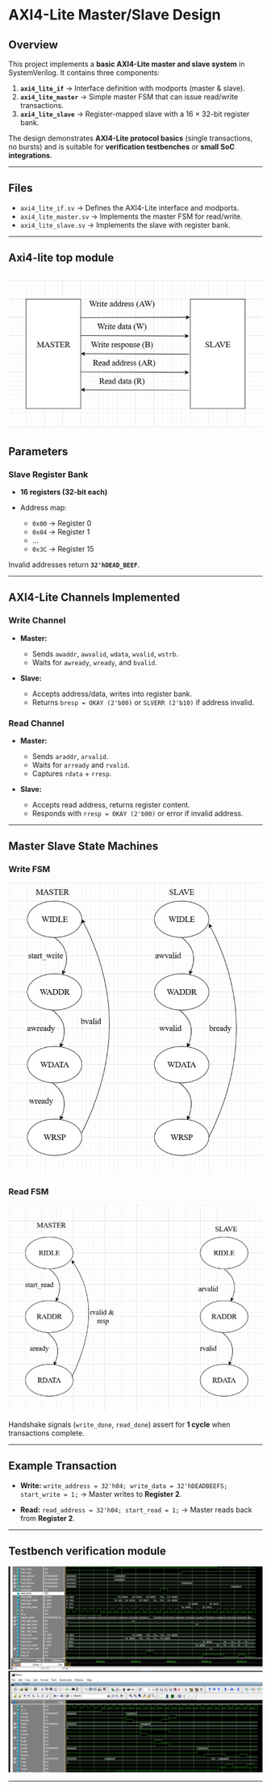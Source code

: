 # AXI4-Lite Master/Slave Design

##  Overview

This project implements a **basic AXI4-Lite master and slave system** in SystemVerilog.
It contains three components:

1. **`axi4_lite_if`** → Interface definition with modports (master & slave).
2. **`axi4_lite_master`** → Simple master FSM that can issue read/write transactions.
3. **`axi4_lite_slave`** → Register-mapped slave with a 16 × 32-bit register bank.

The design demonstrates **AXI4-Lite protocol basics** (single transactions, no bursts) and is suitable for **verification testbenches** or **small SoC integrations**.

---
##  Files

* `axi4_lite_if.sv` → Defines the AXI4-Lite interface and modports.
* `axi4_lite_master.sv` → Implements the master FSM for read/write.
* `axi4_lite_slave.sv` → Implements the slave with register bank.

---
##  Axi4-lite top module

![Traffic Controller FSM](images/axi4_lite.png)
---

##  Parameters

### Slave Register Bank

* **16 registers (32-bit each)**
* Address map:

  * `0x00` → Register 0
  * `0x04` → Register 1
  * …
  * `0x3C` → Register 15

Invalid addresses return **`32'hDEAD_BEEF`**.

---

##  AXI4-Lite Channels Implemented

### Write Channel

* **Master:**

  * Sends `awaddr`, `awvalid`, `wdata`, `wvalid`, `wstrb`.
  * Waits for `awready`, `wready`, and `bvalid`.

* **Slave:**

  * Accepts address/data, writes into register bank.
  * Returns `bresp = OKAY (2'b00)` or `SLVERR (2'b10)` if address invalid.

### Read Channel

* **Master:**

  * Sends `araddr`, `arvalid`.
  * Waits for `arready` and `rvalid`.
  * Captures `rdata` + `rresp`.

* **Slave:**

  * Accepts read address, returns register content.
  * Responds with `rresp = OKAY (2'b00)` or error if invalid address.

---

##  Master Slave State Machines

### Write FSM
![](images/write_fsm.png)


### Read FSM
![AXI4_lite](images/read_fsm.png)


 Handshake signals (`write_done`, `read_done`) assert for **1 cycle** when transactions complete.

---

##  Example Transaction

* **Write:**
  `write_address = 32'h04; write_data = 32'hDEADBEEFS; start_write = 1;`
  → Master writes to **Register 2**.

* **Read:**
  `read_address = 32'h04; start_read = 1;`
  → Master reads back from **Register 2**.

---
## Testbench verification module

![Synchronous_fifo](images/master_slave.png)
![Synchronous_fifo](images/interface_signal.png)

---